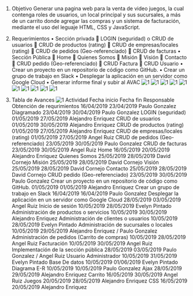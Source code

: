 1.	Objetivo
Generar una pagina web para la venta de video juegos, la cual contenga roles de usuarios, un local principal y sus sucursales, a más de un carrito donde agregar las compras y un sistema de facturación, mediante el uso del leguaje HTML, CSS y JavaScript.
2.	Requerimientos 
      •	Sección privada 
          	 LOGIN (seguridad) o CRUD de usuarios 
          	 CRUD de productos (rating) 
          	CRUD de empresas/locales (rating) 
          	CRUD de pedidos (Geo-referenciado)
          	 CRUD de facturas
      •	Sección Pública
          	Home
          	Quienes Somos
          	Misión
          	Visión
          	Contacto
          	CRUD pedido (Geo-referenciado) 
          	CRUD Factura 
          	CRUD Usuario
      •	Crear un proyecto en un repositorio de código como GitHub.
      •	Crear un grupo de trabajo en Slack 
      •	Desplegar la aplicación en un servidor como Google Cloud 
      •	Generar informe final y subir al AVAC
![1](https://github.com/AlejoEnriquez2/PracticaExamen/blob/master/capturas/1.PNG)
![1](https://github.com/AlejoEnriquez2/PracticaExamen/blob/master/capturas/2.PNG)
![1](https://github.com/AlejoEnriquez2/PracticaExamen/blob/master/capturas/3.PNG)
![1](https://github.com/AlejoEnriquez2/PracticaExamen/blob/master/capturas/4.PNG)
![1](https://github.com/AlejoEnriquez2/PracticaExamen/blob/master/capturas/5.PNG)
![1](https://github.com/AlejoEnriquez2/PracticaExamen/blob/master/capturas/6.PNG)
![1](https://github.com/AlejoEnriquez2/PracticaExamen/blob/master/capturas/7.PNG)
![1](https://github.com/AlejoEnriquez2/PracticaExamen/blob/master/capturas/8.PNG)
![1](https://github.com/AlejoEnriquez2/PracticaExamen/blob/master/capturas/9.PNG)
![1](https://github.com/AlejoEnriquez2/PracticaExamen/blob/master/capturas/10.PNG)

17.	Tabla de Avances
![1](https://github.com/AlejoEnriquez2/PracticaExamen/blob/master/capturas/11.PNG)
Actividad	Fecha inicio	Fecha fin	Responsable
Obtención de requrimientos	16/04/2019	23/04/2019	Paulo Gonzalez
Diagramado	23/04/2019	30/04/2019	Paulo Gonzalez
LOGIN (seguridad)	01/05/2019	27/05/2019	Alejandro Enriquez
CRUD de usuarios	01/05/2019	30/05/2019	Alejandro Enriquez
CRUD de productos (rating)	01/05/2019	27/05/2019	Alejandro Enriquez
CRUD de empresas/locales (rating)	01/05/2019	27/05/2019	Angel Ruiz
CRUD de pedidos (Geo-referenciado)	23/05/2019	30/05/2019	Paulo Gonzalez
CRUD de facturas	23/05/2019	30/05/2019	Angel Ruiz
Home	16/05/2019	20/05/2019	Alejandro Enriquez
Quienes Somos	25/05/2019	28/05/2019	David Cornejo
Misión	25/05/2019	28/05/2019	David Cornejo
Visión	25/05/2019	28/05/2019	David Cornejo
Contacto	25/05/2019	28/05/2019	David Cornejo
CRUD pedido (Geo-referenciado)	23/05/2019	30/05/2019	Paulo Gonzalez
Crear un proyecto en un repositorio de código como GitHub.	01/05/2019	01/05/2019	Alejandro Enriquez
Crear un grupo de trabajo en Slack	16/04/2019	16/04/2019	Paulo Gonzalez
Desplegar la aplicación en un servidor como Google Cloud	28/05/2019	03/05/2019	Angel Ruiz
Inicio de sesión	10/05/2019	28/05/2019	Evelyn Pintado
Administración de productos o servicios	10/05/2019	30/05/2019	Alejandro Enriquez
Administración de clientes o usuarios	10/05/2019	28/05/2019	Evelyn Pintado
Administración de sucursales o locales	10/05/2019	29/05/2019	Alejandro Enriquez / Paulo Gonzalez
Administración de pedidos (Carrito de compras)	10/05/2019	28/05/2019	Angel Ruiz 
Facturación 	10/05/2019	30/05/2019	Angel Ruiz
Implementación de la sección pública	28/05/2019	03/05/2019	Paulo Gonzalez / Angel Ruiz
Usuario Administrador	10/05/2019	31/05/2019	Evelyn Pintado
Base De datos	10/05/2019	01/06/2019	Evelyn Pintado
Diagrama E-R	10/05/2019	10/05/2019	Paulo Gonzalez
Ajax	28/05/2019	29/05/2019	Alejandro Enriquez
Carrito 	16/05/2019	30/05/2019	Angel Ruiz
Juegos 	20/05/2019	28/05/2019	Alejandro Enriquez
CSS	16/05/2019	20/05/2019	Alejandro Enriquez







